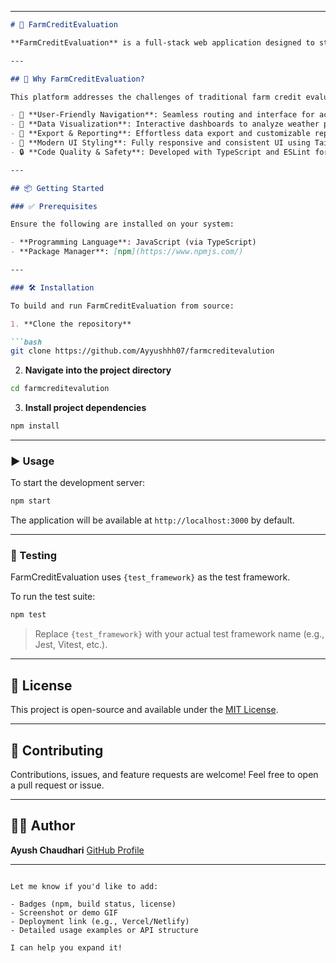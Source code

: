 

---

````markdown
# 🌾 FarmCreditEvaluation

**FarmCreditEvaluation** is a full-stack web application designed to streamline agricultural credit assessments and analytics. Built with **React**, **Tailwind CSS**, and **TypeScript**, it provides an intuitive, responsive platform for evaluating farmer creditworthiness, visualizing farm-related data, and generating decision-support reports.

---

## 🚀 Why FarmCreditEvaluation?

This platform addresses the challenges of traditional farm credit evaluation by providing a scalable and modern solution. Key features include:

- 🎯 **User-Friendly Navigation**: Seamless routing and interface for accessing dashboards, credit evaluation tools, and reports.
- 🌱 **Data Visualization**: Interactive dashboards to analyze weather patterns, soil health, and geographic information.
- 💾 **Export & Reporting**: Effortless data export and customizable reports for aiding credit decisions.
- 🎨 **Modern UI Styling**: Fully responsive and consistent UI using Tailwind CSS.
- 🔒 **Code Quality & Safety**: Developed with TypeScript and ESLint for robust, maintainable code.

---

## 📦 Getting Started

### ✅ Prerequisites

Ensure the following are installed on your system:

- **Programming Language**: JavaScript (via TypeScript)
- **Package Manager**: [npm](https://www.npmjs.com/)

---

### 🛠 Installation

To build and run FarmCreditEvaluation from source:

1. **Clone the repository**

```bash
git clone https://github.com/Ayyushhh07/farmcreditevalution
````

2. **Navigate into the project directory**

```bash
cd farmcreditevalution
```

3. **Install project dependencies**

```bash
npm install
```

---

### ▶️ Usage

To start the development server:

```bash
npm start
```

The application will be available at `http://localhost:3000` by default.

---

### 🧪 Testing

FarmCreditEvaluation uses `{test_framework}` as the test framework.

To run the test suite:

```bash
npm test
```

> Replace `{test_framework}` with your actual test framework name (e.g., Jest, Vitest, etc.).

---

## 📄 License

This project is open-source and available under the [MIT License](LICENSE).

---

## 🤝 Contributing

Contributions, issues, and feature requests are welcome! Feel free to open a pull request or issue.

---

## 👨‍💻 Author

**Ayush Chaudhari**
[GitHub Profile](https://github.com/Ayyushhh07)

---

```

Let me know if you'd like to add:

- Badges (npm, build status, license)
- Screenshot or demo GIF
- Deployment link (e.g., Vercel/Netlify)
- Detailed usage examples or API structure

I can help you expand it!
```
